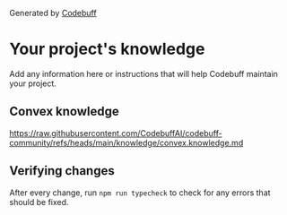Generated by [Codebuff](https://www.npmjs.com/package/codebuff)

# Your project's knowledge

Add any information here or instructions that will help Codebuff maintain your project.

## Convex knowledge

https://raw.githubusercontent.com/CodebuffAI/codebuff-community/refs/heads/main/knowledge/convex.knowledge.md

## Verifying changes

After every change, run `npm run typecheck` to check for any errors that should be fixed.